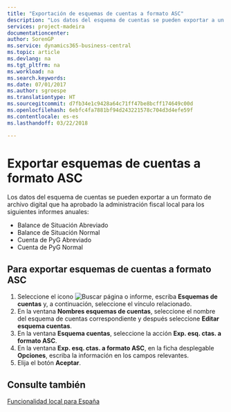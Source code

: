 ```yaml
---
title: "Exportación de esquemas de cuentas a formato ASC"
description: "Los datos del esquema de cuentas se pueden exportar a un formato de archivo digital que ha aprobado la administración fiscal local para algunos informes."
services: project-madeira
documentationcenter: 
author: SorenGP
ms.service: dynamics365-business-central
ms.topic: article
ms.devlang: na
ms.tgt_pltfrm: na
ms.workload: na
ms.search.keywords: 
ms.date: 07/01/2017
ms.author: sgroespe
ms.translationtype: HT
ms.sourcegitcommit: d7fb34e1c9428a64c71ff47be8bcff174649c00d
ms.openlocfilehash: 6ebfc4fa7881bf94d243221578c704d3d4efe59f
ms.contentlocale: es-es
ms.lasthandoff: 03/22/2018

---
```

# <a name="export-account-schedules-to-asc-format"></a>Exportar esquemas de cuentas a formato ASC
Los datos del esquema de cuentas se pueden exportar a un formato de archivo digital que ha aprobado la administración fiscal local para los siguientes informes anuales:  

- Balance de Situación Abreviado  
- Balance de Situación Normal  
- Cuenta de PyG Abreviado  
- Cuenta de PyG Normal  

## <a name="to-export-account-schedules-into-asc-format"></a>Para exportar esquemas de cuentas a formato ASC  

1.  Seleccione el icono ![Buscar página o informe](../../media/ui-search/search_small.png "icono Buscar página o informe"), escriba **Esquemas de cuentas** y, a continuación, seleccione el vínculo relacionado.  
2.  En la ventana **Nombres esquemas de cuentas**, seleccione el nombre del esquema de cuentas correspondiente y después seleccione **Editar esquema cuentas**.  
3.  En la ventana **Esquema cuentas**, seleccione la acción **Exp. esq. ctas. a formato ASC**.  
4.  En la ventana **Exp. esq. ctas. a formato ASC**, en la ficha desplegable **Opciones**, escriba la información en los campos relevantes.  
5.  Elija el botón **Aceptar**.  
  
## <a name="see-also"></a>Consulte también  
 [Funcionalidad local para España](spain-local-functionality.md)

